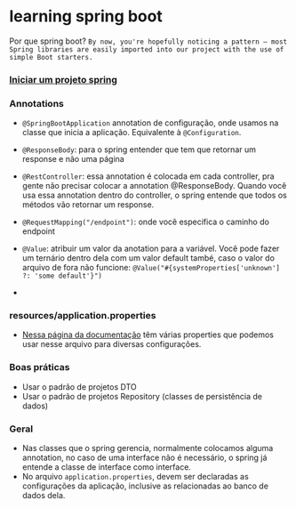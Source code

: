 # learning spring boot

Por que spring boot? `By now, you're hopefully noticing a pattern – most Spring libraries are easily imported into our project with the use of simple Boot starters.`



### [Iniciar um projeto spring](https://start.spring.io/)

### Annotations

- `@SpringBootApplication` annotation de configuração, onde usamos na classe que inicia a aplicação. Equivalente à `@Configuration`.

- `@ResponseBody`: para o spring entender que tem que retornar um response e não uma página
- `@RestController`: essa annotation é colocada em cada controller, pra gente não precisar colocar a annotation @ResponseBody. Quando você usa essa annotation dentro do controller, o spring entende que todos os métodos vão retornar um response. 
- `@RequestMapping("/endpoint")`: onde você especifica o caminho do endpoint
- `@Value`: atribuir um valor da anotation para a variável. Você pode fazer um ternário dentro dela com um valor default també, caso o valor do arquivo de fora não funcione: ```@Value("#{systemProperties['unknown'] ?: 'some default'}")```
- 

### resources/application.properties

- [Nessa página da documentação](https://docs.spring.io/spring-boot/docs/current/reference/html/appendix-application-properties.html) têm várias properties que podemos usar nesse arquivo para diversas configurações.

### Boas práticas 
- Usar o padrão de projetos DTO 
- Usar o padrão de projetos Repository (classes de persistência de dados)

### Geral

- Nas classes que o spring gerencia, normalmente colocamos alguma annotation, no caso de uma interface não é necessário, o spring já entende a classe de interface como interface.
- No arquivo `application.properties`, devem ser declaradas as configurações da aplicação, inclusive as relacionadas ao banco de dados dela.
